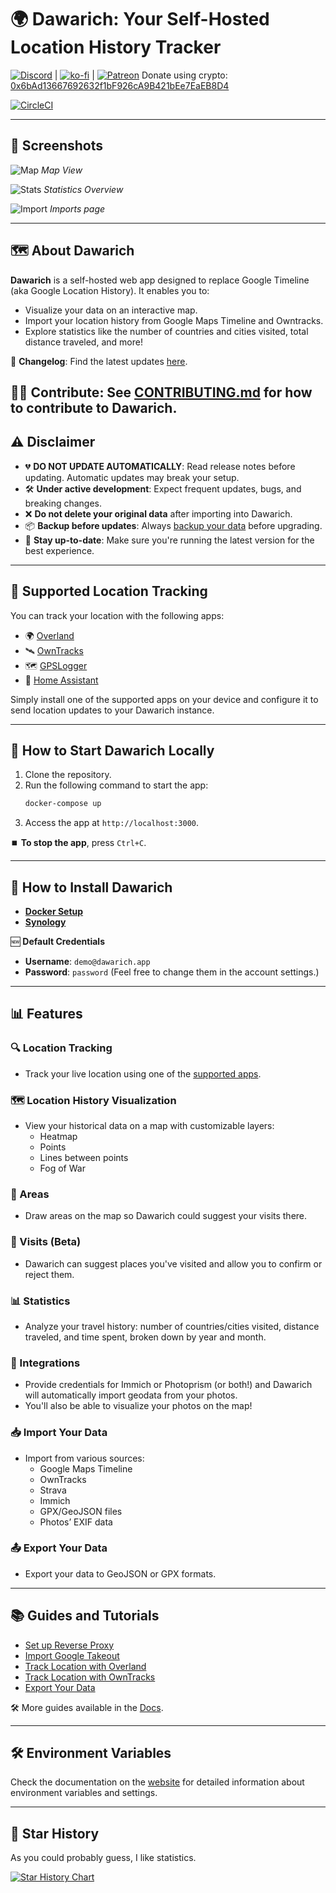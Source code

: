 # 🌍 Dawarich: Your Self-Hosted Location History Tracker

[![Discord](https://dcbadge.limes.pink/api/server/pHsBjpt5J8)](https://discord.gg/pHsBjpt5J8) | [![ko-fi](https://ko-fi.com/img/githubbutton_sm.svg)](https://ko-fi.com/H2H3IDYDD) | [![Patreon](https://img.shields.io/endpoint.svg?url=https%3A%2F%2Fshieldsio-patreon.vercel.app%2Fapi%3Fusername%3Dfreika%26type%3Dpatrons&style=for-the-badge)](https://www.patreon.com/freika)
Donate using crypto: [0x6bAd13667692632f1bF926cA9B421bEe7EaEB8D4](https://etherscan.io/address/0x6bAd13667692632f1bF926cA9B421bEe7EaEB8D4)

[![CircleCI](https://circleci.com/gh/Freika/dawarich.svg?style=svg)](https://app.circleci.com/pipelines/github/Freika/dawarich)

---

## 📸 Screenshots

![Map](screenshots/map.jpeg)
*Map View*

![Stats](screenshots/stats.jpeg)
*Statistics Overview*

![Import](screenshots/imports.jpeg)
*Imports page*

---

## 🗺️ About Dawarich

**Dawarich** is a self-hosted web app designed to replace Google Timeline (aka Google Location History). It enables you to:
- Visualize your data on an interactive map.
- Import your location history from Google Maps Timeline and Owntracks.
- Explore statistics like the number of countries and cities visited, total distance traveled, and more!

📄 **Changelog**: Find the latest updates [here](CHANGELOG.md).

👩‍💻 **Contribute**: See [CONTRIBUTING.md](CONTRIBUTING.md) for how to contribute to Dawarich.
---

## ⚠️ Disclaimer

- 💔 **DO NOT UPDATE AUTOMATICALLY**: Read release notes before updating. Automatic updates may break your setup.
- 🛠️ **Under active development**: Expect frequent updates, bugs, and breaking changes.
- ❌ **Do not delete your original data** after importing into Dawarich.
- 📦 **Backup before updates**: Always [backup your data](https://dawarich.app/docs/tutorials/backup-and-restore) before upgrading.
- 🔄 **Stay up-to-date**: Make sure you're running the latest version for the best experience.

---

## 🧭 Supported Location Tracking

You can track your location with the following apps:

- 🌍 [Overland](https://dawarich.app/docs/tutorials/track-your-location#overland)
- 🛰️ [OwnTracks](https://dawarich.app/docs/tutorials/track-your-location#owntracks)
- 🗺️ [GPSLogger](https://dawarich.app/docs/tutorials/track-your-location#gps-logger)
- 🏡 [Home Assistant](https://dawarich.app/docs/tutorials/track-your-location#homeassistant)

Simply install one of the supported apps on your device and configure it to send location updates to your Dawarich instance.

---

## 🚀 How to Start Dawarich Locally

1. Clone the repository.
2. Run the following command to start the app:
   ```bash
   docker-compose up
   ```
3. Access the app at `http://localhost:3000`.

⏹️ **To stop the app**, press `Ctrl+C`.

---

## 🔧 How to Install Dawarich

- **[Docker Setup](https://dawarich.app/docs/intro#setup-your-dawarich-instance)**
- **[Synology](https://dawarich.app/docs/tutorials/platforms/synology)**

🆕 **Default Credentials**
- **Username**: `demo@dawarich.app`
- **Password**: `password`
(Feel free to change them in the account settings.)

---

## 📊 Features

### 🔍 Location Tracking
- Track your live location using one of the [supported apps](#-supported-location-tracking).

### 🗺️ Location History Visualization
- View your historical data on a map with customizable layers:
  - Heatmap
  - Points
  - Lines between points
  - Fog of War

### 🔵 Areas
- Draw areas on the map so Dawarich could suggest your visits there.

### 📍 Visits (Beta)
- Dawarich can suggest places you've visited and allow you to confirm or reject them.

### 📊 Statistics
- Analyze your travel history: number of countries/cities visited, distance traveled, and time spent, broken down by year and month.

### 📸 Integrations
- Provide credentials for Immich or Photoprism (or both!) and Dawarich will automatically import geodata from your photos.
- You'll also be able to visualize your photos on the map!

### 📥 Import Your Data
- Import from various sources:
  - Google Maps Timeline
  - OwnTracks
  - Strava
  - Immich
  - GPX/GeoJSON files
  - Photos’ EXIF data

### 📤 Export Your Data
- Export your data to GeoJSON or GPX formats.

---

## 📚 Guides and Tutorials

- [Set up Reverse Proxy](https://dawarich.app/docs/tutorials/reverse-proxy)
- [Import Google Takeout](https://dawarich.app/docs/tutorials/import-existing-data#sources-of-data)
- [Track Location with Overland](https://dawarich.app/docs/tutorials/track-your-location#overland)
- [Track Location with OwnTracks](https://dawarich.app/docs/tutorials/track-your-location#owntracks)
- [Export Your Data](https://dawarich.app/docs/tutorials/export-your-data)

🛠️ More guides available in the [Docs](https://dawarich.app/docs/intro).

---

## 🛠️ Environment Variables

Check the documentation on the [website](https://dawarich.app/docs/environment-variables-and-settings) for detailed information about environment variables and settings.

---

## 💫 Star History

As you could probably guess, I like statistics.

<a href="https://star-history.com/#Freika/dawarich&Date">
 <picture>
   <source media="(prefers-color-scheme: dark)" srcset="https://api.star-history.com/svg?repos=Freika/dawarich&type=Date&theme=dark" />
   <source media="(prefers-color-scheme: light)" srcset="https://api.star-history.com/svg?repos=Freika/dawarich&type=Date" />
   <img alt="Star History Chart" src="https://api.star-history.com/svg?repos=Freika/dawarich&type=Date" />
 </picture>
</a>
